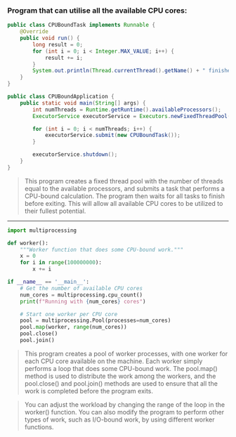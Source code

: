 ### Program that can utilise all the available CPU cores:

```java
public class CPUBoundTask implements Runnable {
    @Override
    public void run() {
        long result = 0;
        for (int i = 0; i < Integer.MAX_VALUE; i++) {
            result += i;
        }
        System.out.println(Thread.currentThread().getName() + " finished with result: " + result);
    }
}

public class CPUBoundApplication {
    public static void main(String[] args) {
        int numThreads = Runtime.getRuntime().availableProcessors();
        ExecutorService executorService = Executors.newFixedThreadPool(numThreads);

        for (int i = 0; i < numThreads; i++) {
            executorService.submit(new CPUBoundTask());
        }

        executorService.shutdown();
    }
}

```

> This program creates a fixed thread pool with the number of threads equal to the available processors, and submits a task that performs a CPU-bound calculation. The program then waits for all tasks to finish before exiting. This will allow all available CPU cores to be utilized to their fullest potential.

---
```python
import multiprocessing

def worker():
    """Worker function that does some CPU-bound work."""
    x = 0
    for i in range(100000000):
        x += i

if __name__ == '__main__':
    # Get the number of available CPU cores
    num_cores = multiprocessing.cpu_count()
    print(f"Running with {num_cores} cores")

    # Start one worker per CPU core
    pool = multiprocessing.Pool(processes=num_cores)
    pool.map(worker, range(num_cores))
    pool.close()
    pool.join()

```

> This program creates a pool of worker processes, with one worker for each CPU core available on the machine. Each worker simply performs a loop that does some CPU-bound work. The pool.map() method is used to distribute the work among the workers, and the pool.close() and pool.join() methods are used to ensure that all the work is completed before the program exits.

> You can adjust the workload by changing the range of the loop in the worker() function. You can also modify the program to perform other types of work, such as I/O-bound work, by using different worker functions.

